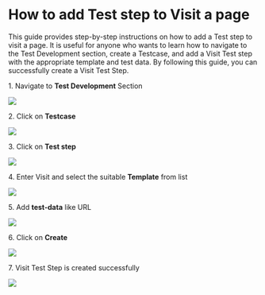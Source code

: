 # How to add Test step to Visit a page

This guide provides step-by-step instructions on how to add a Test step to visit a page. It is useful for anyone who wants to learn how to navigate to the Test Development section, create a Testcase, and add a Visit Test step with the appropriate template and test data. By following this guide, you can successfully create a Visit Test Step.

1\. Navigate to **Test Development** Section

![](https://ajeuwbhvhr.cloudimg.io/colony-recorder.s3.amazonaws.com/files/2024-03-06/5a3552f0-870b-45f6-bea7-0d15f6b69ae3/ascreenshot.jpeg?tl_px=0,0&br_px=1376,769&force_format=png&width=1120.0&wat=1&wat_opacity=0.7&wat_gravity=northwest&wat_url=https://colony-recorder.s3.us-west-1.amazonaws.com/images/watermarks/FB923C_standard.png&wat_pad=-7,176)


2\. Click on **Testcase**

![](https://ajeuwbhvhr.cloudimg.io/colony-recorder.s3.amazonaws.com/files/2024-03-06/7af2a4e5-ed10-4823-9c9c-367ffef5d220/ascreenshot.jpeg?tl_px=0,0&br_px=1376,769&force_format=png&width=1120.0&wat=1&wat_opacity=0.7&wat_gravity=northwest&wat_url=https://colony-recorder.s3.us-west-1.amazonaws.com/images/watermarks/FB923C_standard.png&wat_pad=499,175)


3\. Click on **Test step**

![](https://ajeuwbhvhr.cloudimg.io/colony-recorder.s3.amazonaws.com/files/2024-03-06/5b90075e-42e6-4bb3-a882-e75aa83e84bb/ascreenshot.jpeg?tl_px=0,0&br_px=1376,769&force_format=png&width=1120.0&wat=1&wat_opacity=0.7&wat_gravity=northwest&wat_url=https://colony-recorder.s3.us-west-1.amazonaws.com/images/watermarks/FB923C_standard.png&wat_pad=180,190)


4\. Enter Visit and select the suitable **Template** from list

![](https://ajeuwbhvhr.cloudimg.io/colony-recorder.s3.amazonaws.com/files/2024-03-06/ad3018ba-e8c7-407a-b2b4-7628cbe618dd/ascreenshot.jpeg?tl_px=0,0&br_px=1376,769&force_format=png&width=1120.0&wat=1&wat_opacity=0.7&wat_gravity=northwest&wat_url=https://colony-recorder.s3.us-west-1.amazonaws.com/images/watermarks/FB923C_standard.png&wat_pad=186,265)


5\. Add **test-data** like URL

![](https://ajeuwbhvhr.cloudimg.io/colony-recorder.s3.amazonaws.com/files/2024-03-06/2c6998b3-0058-420c-98dc-99c66bd40266/ascreenshot.jpeg?tl_px=55,0&br_px=1431,769&force_format=png&width=1120.0&wat=1&wat_opacity=0.7&wat_gravity=northwest&wat_url=https://colony-recorder.s3.us-west-1.amazonaws.com/images/watermarks/FB923C_standard.png&wat_pad=523,183)


6\. Click on **Create**

![](https://ajeuwbhvhr.cloudimg.io/colony-recorder.s3.amazonaws.com/files/2024-03-06/77e61e02-a384-48bb-aad6-2bb2496487bc/ascreenshot.jpeg?tl_px=844,61&br_px=1920,662&force_format=png&wat_scale=95&wat=1&wat_opacity=0.7&wat_gravity=northwest&wat_url=https://colony-recorder.s3.us-west-1.amazonaws.com/images/watermarks/FB923C_standard.png&wat_pad=902,265)


7\. Visit Test Step is created successfully

![](https://ajeuwbhvhr.cloudimg.io/colony-recorder.s3.amazonaws.com/files/2024-03-07/d01629cd-1591-445b-aa0e-8c61c7e64267/user_cropped_screenshot.jpeg?tl_px=0,43&br_px=1075,644&force_format=png&wat_scale=95&wat=1&wat_opacity=0.7&wat_gravity=northwest&wat_url=https://colony-recorder.s3.us-west-1.amazonaws.com/images/watermarks/FB923C_standard.png&wat_pad=326,265)



